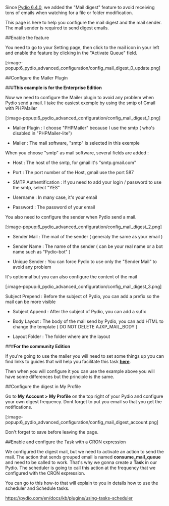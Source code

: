 Since [Pydio 6.4.0](https://pydio.com/fr/node/1279), we added the "Mail digest" feature to avoid receiving tons of emails when watching for a file or folder modification.

This page is here to help you configure the mail digest and the mail sender. The mail sender is required to send digest emails.

##Enable the feature

You need to go to your Setting page, then click to the mail icon in your left and enable the feature by clicking in the "Activate Queue" field.

[:image-popup:6_pydio_advanced_configuration/config_mail_digest_0_update.png]

##Configure the Mailer Plugin

###**This example is for the Enterprise Edition**

Now we need to configure the Mailer plugin to avoid any problem when Pydio send a mail.
I take the easiest exemple by using the smtp of Gmail with PHPMailer

[:image-popup:6_pydio_advanced_configuration/config_mail_digest_1.png]

+ Mailer Plugin : I choose "PHPMailer" because I use the smtp ( who's disabled in "PHPMailer-lite")   

+ Mailer : The mail software, "smtp" is selected in this exemple   

When you choose "smtp" as mail software, several fields are added :   

+ Host : The host of the smtp, for gmail it's "smtp.gmail.com"   

+ Port : The port number of the Host, gmail use the port 587   

+ SMTP Authentification : If you need to add your login / password to use the smtp, select "YES"   

+ Username : In many case, it's your email   

+ Password : The password of your email   

You also need to configure the sender when Pydio send a mail.

[:image-popup:6_pydio_advanced_configuration/config_mail_digest_2.png]

+ Sender Mail : The mail of the sender ( generaly the same as your email )   

+ Sender Name : The name of the sender ( can be your real name or a bot name such as "Pydio-bot" )   

+ Unique Sender : You can force Pydio to use only the "Sender Mail" to avoid any problem   

It's optionnal but you can also configure the content of the mail

[:image-popup:6_pydio_advanced_configuration/config_mail_digest_3.png]

Subject Prepend : Before the subject of Pydio, you can add a prefix so the mail can be more visible   

+ Subject Append : After the subject of Pydio, you can add a sufix   

+ Body Layout : The body of the mail send by Pydio, you can add HTML to change the template ( DO NOT DELETE AJXP_MAIL_BODY )   

+ Layout Folder : The folder where are the layout   

###**For the community Edition**

If you're going to use the mailer you will need to set some things up you can find links to guides that will help you facilitate this task **[here](https://pydio.com/en/docs/kb/plugins/setting-emailers)**.

Then when you will configure it you can use the example above you will have some differences but the principle is the same.

##Configure the digest in My Profile

Go to **My Account > My Profile** on the top right of your Pydio and configure your own digest frequency.
Dont forget to put you email so that you get the notifications.

[:image-popup:6_pydio_advanced_configuration/config_mail_digest_account.png]

Don't forget to save before leaving the page.


##Enable and configure the Task with a CRON expression

We configured the digest mail, but we need to activate an action to send the mail. The action that sends grouped email is named **consume_mail_queue** and need to be called to work. That's why we gonna create a **Task** in our Pydio. The scheduler is going to call this action at the frequency that we configured with the CRON expression.


You can go to this how-to that will explain to you in details how to use the scheduler and  Schedule tasks.

https://pydio.com/en/docs/kb/plugins/using-tasks-scheduler

